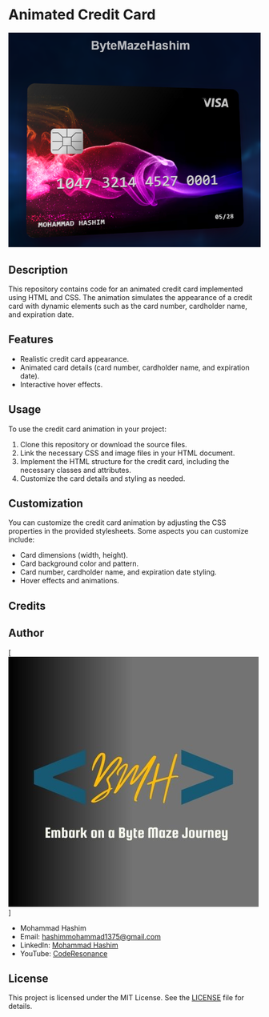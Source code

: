 # Animated Credit Card

![Credit Card Animation](https://github.com/mohammadhashim135/Credit-Card/blob/d375776f73654cb8fb93ab8a08f4fc7950b8fac8/result.png)

## Description

This repository contains code for an animated credit card implemented using HTML and CSS. The animation simulates the appearance of a credit card with dynamic elements such as the card number, cardholder name, and expiration date.

## Features

- Realistic credit card appearance.
- Animated card details (card number, cardholder name, and expiration date).
- Interactive hover effects.

## Usage

To use the credit card animation in your project:

1. Clone this repository or download the source files.
2. Link the necessary CSS and image files in your HTML document.
3. Implement the HTML structure for the credit card, including the necessary classes and attributes.
4. Customize the card details and styling as needed.

## Customization

You can customize the credit card animation by adjusting the CSS properties in the provided stylesheets. Some aspects you can customize include:

- Card dimensions (width, height).
- Card background color and pattern.
- Card number, cardholder name, and expiration date styling.
- Hover effects and animations.

## Credits

## Author

[![Mohammad Hashim](https://github.com/mohammadhashim135/Cpp_Railway_management_System/blob/ac8c08284bcc8baa7445a0e7a37472e46ef90afc/author/1.jpg)]
- Mohammad Hashim
- Email: hashimmohammad1375@gmail.com
- LinkedIn: [Mohammad Hashim](https://www.linkedin.com/in/mohammad-hashim-07ab362a6)
- YouTube: [CodeResonance](https://youtube.com/@ByteMazeHashim?si=5vcrIglNQO8i9Ram)


## License

This project is licensed under the MIT License. See the [LICENSE](LICENSE) file for details.
